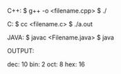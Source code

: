 C++:
$ g++ -o <name> <filename.cpp>
$ ./<name>

C:
$ cc <filename.c>
$ ./a.out

JAVA:
$ javac <Filename.java>
$ java <Filename>

OUTPUT:

dec: 10
bin: 2
oct: 8
hex: 16
